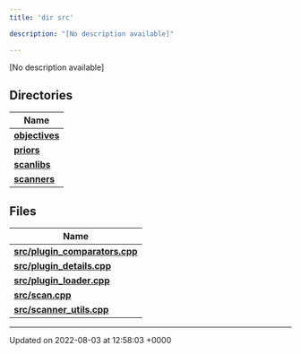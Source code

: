 ```yaml
---
title: 'dir src'

description: "[No description available]"

---
```







[No description available]

## Directories

| Name           |
| -------------- |
| **[objectives](/documentation/code/darkbit/files/dir_8175e00b46706161a3f1b29a9c3d0e1e/#dir-objectives)**  |
| **[priors](/documentation/code/darkbit/files/dir_cd3836cb33a5a37171cbcbf20d1df426/#dir-priors)**  |
| **[scanlibs](/documentation/code/darkbit/files/dir_41b55c43b6715382bf2587278e09e81e/#dir-scanlibs)**  |
| **[scanners](/documentation/code/darkbit/files/dir_3d6632c706c298643a7dbf82a7e43d46/#dir-scanners)**  |

## Files

| Name           |
| -------------- |
| **[src/plugin_comparators.cpp](/documentation/code/darkbit/files/plugin__comparators_8cpp/#file-plugin-comparators.cpp)**  |
| **[src/plugin_details.cpp](/documentation/code/darkbit/files/plugin__details_8cpp/#file-plugin-details.cpp)**  |
| **[src/plugin_loader.cpp](/documentation/code/darkbit/files/plugin__loader_8cpp/#file-plugin-loader.cpp)**  |
| **[src/scan.cpp](/documentation/code/darkbit/files/scan_8cpp/#file-scan.cpp)**  |
| **[src/scanner_utils.cpp](/documentation/code/darkbit/files/scanner__utils_8cpp/#file-scanner-utils.cpp)**  |






-------------------------------

Updated on 2022-08-03 at 12:58:03 +0000
